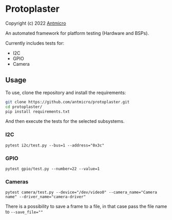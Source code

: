 # Protoplaster

Copyright (c) 2022 [Antmicro](https://www.antmicro.com)

An automated framework for platform testing (Hardware and BSPs).

Currently includes tests for:

* I2C
* GPIO
* Camera

## Usage

To use, clone the repository and install the requirements:

```bash
git clone https://github.com/antmicro/protoplaster.git
cd protoplaster/
pip install requirements.txt
```

And then execute the tests for the selected subsystems.

### I2C
`pytest i2c/test.py --bus=1 --address="0x3c"`

### GPIO
`pytest gpio/test.py --number=22 --value=1`

### Cameras
`pytest camera/test.py --device="/dev/video0" --camera_name="Camera name" --driver_name="camera-driver"`

There is a possibility to save a frame to a file, in that case pass the file name to `--save_file=""`
